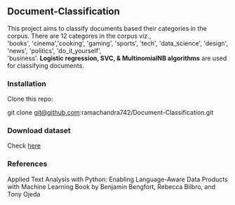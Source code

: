 ## Document-Classification

This project aims to classify documents based their categories in the corpus. There are 12 categores in the corpus viz.,\
'books', 'cinema','cooking', 'gaming', 'sports', 'tech', 'data_science', 'design', 'news', 'politics', 'do_it_yourself',\
'business'. **Logistic regression, SVC, & MultinomialNB algorithms** are used for classifying documents.

### Installation
Clone this repo:

git clone git@github.com:ramachandra742/Document-Classification.git

### Download dataset
Check [here](http://bit.ly/2MbB3y8)

### References
Applied Text Analysis with Python: Enabling Language-Aware Data Products with Machine Learning
Book by Benjamin Bengfort, Rebecca Bilbro, and Tony Ojeda
